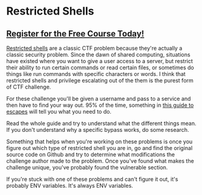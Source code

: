 # Restricted Shells
##  [Register for the Free Course Today!](https://www.roppers.org/courses/ctf)
[Restricted shells](https://en.wikipedia.org/wiki/Restricted_shell) are a classic CTF problem because they're actually a classic security problem. Since the dawn of shared computing, situations have existed where you want to give a user access to a server, but restrict their ability to run certain commands or read certain files, or sometimes do things like run commands with specific characters or words. I think  that restricted shells and privilege escalating out of the them is the purest form of CTF challenge. 

For these challenge you'll be given a username and pass to a service and then have to find your way out. 95% of the time, something in [this guide to escapes](https://www.exploit-db.com/docs/english/44592-linux-restricted-shell-bypass-guide.pdf) will tell you what you need to do. 

Read the whole guide and try to understand what the different things mean. If you don't understand why a specific bypass works, do some research. 

Something that helps when you're working on these problems is once you figure out which type of restricted shell you are in, go and find the original source code on Github and try to determine what modifications the challenge author made to the problem. Once you've found what makes the challenge unique, you've probably found the vulnerable section.

If you're stuck with one of these problems and can't figure it out, it's probably ENV variables. It's always ENV variables. 
